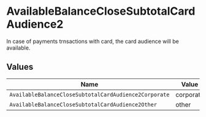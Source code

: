 # AvailableBalanceCloseSubtotalCardAudience2

In case of payments trnsactions with card, the card audience will be available.


## Values

| Name                                                  | Value                                                 |
| ----------------------------------------------------- | ----------------------------------------------------- |
| `AvailableBalanceCloseSubtotalCardAudience2Corporate` | corporate                                             |
| `AvailableBalanceCloseSubtotalCardAudience2Other`     | other                                                 |